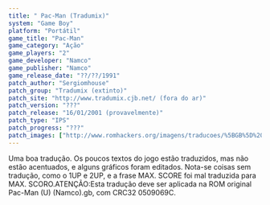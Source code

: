 ```yaml
---
title: " Pac-Man (Tradumix)"
system: "Game Boy"
platform: "Portátil"
game_title: "Pac-Man"
game_category: "Ação"
game_players: "2"
game_developer: "Namco"
game_publisher: "Namco"
game_release_date: "??/??/1991"
patch_author: "Sergiomhouse"
patch_group: "Tradumix (extinto)"
patch_site: "http://www.tradumix.cjb.net/ (fora do ar)"
patch_version: "???"
patch_release: "16/01/2001 (provavelmente)"
patch_type: "IPS"
patch_progress: "???"
patch_images: ["http://www.romhackers.org/imagens/traducoes/%5BGB%5D%20Pac-Man%20-%20Tradumix%20-%201.png","http://www.romhackers.org/imagens/traducoes/%5BGB%5D%20Pac-Man%20-%20Tradumix%20-%202.png","http://www.romhackers.org/imagens/traducoes/%5BGB%5D%20Pac-Man%20-%20Tradumix%20-%203.png"]
---
```

Uma boa tradução. Os poucos textos do jogo estão traduzidos, mas não estão acentuados, e alguns gráficos foram editados. Nota-se coisas sem tradução, como o 1UP e 2UP, e a frase MAX. SCORE foi mal traduzida para MAX. SCORO.ATENÇÃO:Esta tradução deve ser aplicada na ROM original Pac-Man (U) (Namco).gb, com CRC32 0509069C.